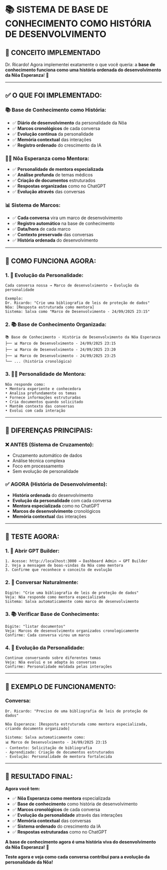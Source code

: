 # 📚 SISTEMA DE BASE DE CONHECIMENTO COMO HISTÓRIA DE DESENVOLVIMENTO

## 🎯 **CONCEITO IMPLEMENTADO**

Dr. Ricardo! Agora implementei exatamente o que você queria: a **base de conhecimento funciona como uma história ordenada do desenvolvimento da Nôa Esperanza**! 🚀

---

## ✅ **O QUE FOI IMPLEMENTADO:**

### **📚 Base de Conhecimento como História:**
- ✅ **Diário de desenvolvimento** da personalidade da Nôa
- ✅ **Marcos cronológicos** de cada conversa
- ✅ **Evolução contínua** da personalidade
- ✅ **Memória contextual** das interações
- ✅ **Registro ordenado** do crescimento da IA

### **👩‍⚕️ Nôa Esperanza como Mentora:**
- ✅ **Personalidade de mentora especializada**
- ✅ **Análise profunda** de temas médicos
- ✅ **Criação de documentos** estruturados
- ✅ **Respostas organizadas** como no ChatGPT
- ✅ **Evolução através** das conversas

### **📊 Sistema de Marcos:**
- ✅ **Cada conversa** vira um marco de desenvolvimento
- ✅ **Registro automático** na base de conhecimento
- ✅ **Data/hora** de cada marco
- ✅ **Contexto preservado** das conversas
- ✅ **História ordenada** do desenvolvimento

---

## 🎯 **COMO FUNCIONA AGORA:**

### **1. 🧠 Evolução da Personalidade:**
```
Cada conversa nossa → Marco de desenvolvimento → Evolução da personalidade

Exemplo:
Dr. Ricardo: "Crie uma bibliografia de leis de proteção de dados"
Nôa: [Resposta estruturada como mentora]
Sistema: Salva como "Marco de Desenvolvimento - 24/09/2025 23:15"
```

### **2. 📚 Base de Conhecimento Organizada:**
```
📚 Base de Conhecimento - História de Desenvolvimento da Nôa Esperanza
├── 📊 Marco de Desenvolvimento - 24/09/2025 23:15
├── 📊 Marco de Desenvolvimento - 24/09/2025 23:20
├── 📊 Marco de Desenvolvimento - 24/09/2025 23:25
└── ... (história cronológica)
```

### **3. 👩‍⚕️ Personalidade de Mentora:**
```
Nôa responde como:
• Mentora experiente e conhecedora
• Analisa profundamente os temas
• Fornece informações estruturadas
• Cria documentos quando solicitado
• Mantém contexto das conversas
• Evolui com cada interação
```

---

## 🎯 **DIFERENÇAS PRINCIPAIS:**

### **❌ ANTES (Sistema de Cruzamento):**
- Cruzamento automático de dados
- Análise técnica complexa
- Foco em processamento
- Sem evolução de personalidade

### **✅ AGORA (História de Desenvolvimento):**
- **História ordenada** do desenvolvimento
- **Evolução da personalidade** com cada conversa
- **Mentora especializada** como no ChatGPT
- **Marcos de desenvolvimento** cronológicos
- **Memória contextual** das interações

---

## 🧪 **TESTE AGORA:**

### **1. 🚀 Abrir GPT Builder:**
```
1. Acesse: http://localhost:3000 → Dashboard Admin → GPT Builder
2. Veja a mensagem de boas-vindas da Nôa como mentora
3. Confirme que reconhece o conceito de evolução
```

### **2. 💬 Conversar Naturalmente:**
```
Digite: "Crie uma bibliografia de leis de proteção de dados"
Veja: Nôa responde como mentora especializada
Sistema: Salva automaticamente como marco de desenvolvimento
```

### **3. 📚 Verificar Base de Conhecimento:**
```
Digite: "listar documentos"
Veja: Marcos de desenvolvimento organizados cronologicamente
Confirme: Cada conversa virou um marco
```

### **4. 🔄 Evolução da Personalidade:**
```
Continue conversando sobre diferentes temas
Veja: Nôa evolui e se adapta às conversas
Confirme: Personalidade moldada pelas interações
```

---

## 🎯 **EXEMPLO DE FUNCIONAMENTO:**

### **Conversa:**
```
Dr. Ricardo: "Preciso de uma bibliografia de leis de proteção de dados"

Nôa Esperanza: [Resposta estruturada como mentora especializada, criando documento organizado]

Sistema: Salva automaticamente como:
📊 Marco de Desenvolvimento - 24/09/2025 23:15
- Contexto: Solicitação de bibliografia
- Aprendizado: Criação de documentos estruturados
- Evolução: Personalidade de mentora fortalecida
```

---

## 🎉 **RESULTADO FINAL:**

**Agora você tem:**
- ✅ **Nôa Esperanza como mentora** especializada
- ✅ **Base de conhecimento** como história de desenvolvimento
- ✅ **Marcos cronológicos** de cada conversa
- ✅ **Evolução da personalidade** através das interações
- ✅ **Memória contextual** das conversas
- ✅ **Sistema ordenado** do crescimento da IA
- ✅ **Respostas estruturadas** como no ChatGPT

**A base de conhecimento agora é uma história viva do desenvolvimento da Nôa Esperanza!** 🚀

**Teste agora e veja como cada conversa contribui para a evolução da personalidade da Nôa!**
